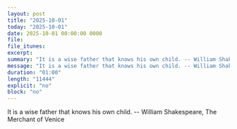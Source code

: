 ```yaml
---
layout: post
title: "2025-10-01"
today: "2025-10-01"
date: 2025-10-01 00:00:00 0000
file:
file_itunes:
excerpt:
summary: "It is a wise father that knows his own child. -- William Shakespeare, The Merchant of Venice "
message: "It is a wise father that knows his own child. -- William Shakespeare, The Merchant of Venice "
duration: "01:00"
length: "11444"
explicit: "no"
block: "no"
---
```

It is a wise father that knows his own child. -- William Shakespeare, The Merchant of Venice 

